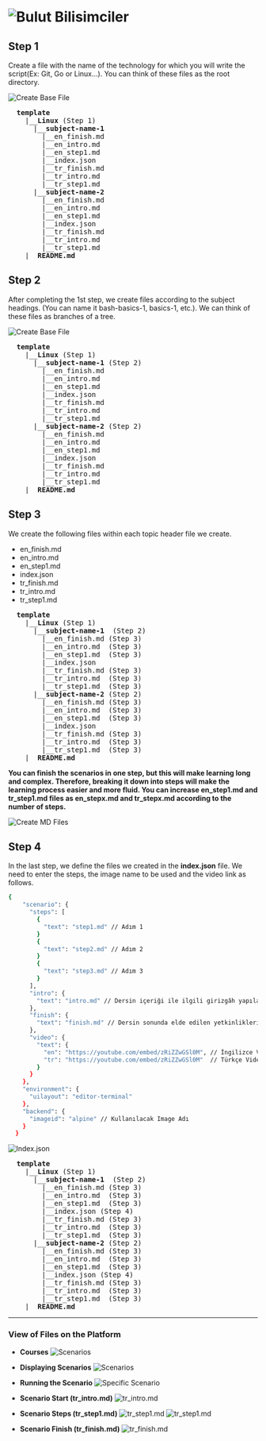 # ![Bulut Bilisimciler](https://github.com/Bulut-Bilisimciler/template/blob/master/assets/EN2-center.png?raw=true)


## Step 1

Create a file with the name of the technology for which you will write the script(Ex: Git, Go or Linux...). You can think of these files as the root directory.

![Create Base File](https://github.com/YunusEmreAlps/bb-scenario-template/blob/master/md_images/create_base_file.png?raw=true)

<pre>
  <b>template</b>
    |__<b>Linux</b> (Step 1)
      |__<b>subject-name-1</b>
        |__en_finish.md
        |__en_intro.md
        |__en_step1.md
        |__index.json
        |__tr_finish.md
        |__tr_intro.md
        |__tr_step1.md
      |__<b>subject-name-2</b>
        |__en_finish.md
        |__en_intro.md
        |__en_step1.md
        |__index.json
        |__tr_finish.md
        |__tr_intro.md
        |__tr_step1.md
    |__<b>README.md</b>
</pre>

## Step 2

After completing the 1st step, we create files according to the subject headings. (You can name it bash-basics-1, basics-1, etc.). We can think of these files as branches of a tree.

![Create Base File](https://github.com/YunusEmreAlps/bb-scenario-template/blob/master/md_images/create_scenario_file.png?raw=true)

<pre>
  <b>template</b>
    |__<b>Linux</b> (Step 1)
      |__<b>subject-name-1</b> (Step 2)
        |__en_finish.md
        |__en_intro.md
        |__en_step1.md
        |__index.json
        |__tr_finish.md
        |__tr_intro.md
        |__tr_step1.md
      |__<b>subject-name-2</b> (Step 2)
        |__en_finish.md
        |__en_intro.md
        |__en_step1.md
        |__index.json
        |__tr_finish.md
        |__tr_intro.md
        |__tr_step1.md
    |__<b>README.md</b>
</pre>

## Step 3

We create the following files within each topic header file we create.

- en_finish.md
- en_intro.md
- en_step1.md
- index.json
- tr_finish.md
- tr_intro.md
- tr_step1.md

<pre>
  <b>template</b>
    |__<b>Linux</b> (Step 1)
      |__<b>subject-name-1</b>  (Step 2)
        |__en_finish.md (Step 3)
        |__en_intro.md  (Step 3)
        |__en_step1.md  (Step 3)
        |__index.json
        |__tr_finish.md (Step 3)
        |__tr_intro.md  (Step 3)
        |__tr_step1.md  (Step 3)
      |__<b>subject-name-2</b> (Step 2)
        |__en_finish.md (Step 3)
        |__en_intro.md  (Step 3)
        |__en_step1.md  (Step 3)
        |__index.json
        |__tr_finish.md (Step 3)
        |__tr_intro.md  (Step 3)
        |__tr_step1.md  (Step 3)
    |__<b>README.md</b>
</pre>

**You can finish the scenarios in one step, but this will make learning long and complex. Therefore, breaking it down into steps will make the learning process easier and more fluid. You can increase en_step1.md and tr_step1.md files as en_stepx.md and tr_stepx.md according to the number of steps.**

![Create MD Files](https://github.com/YunusEmreAlps/bb-scenario-template/blob/master/md_images/md_files.png?raw=true)

## Step 4

In the last step, we define the files we created in the **index.json** file. We need to enter the steps, the image name to be used and the video link as follows.

```sh
{
    "scenario": {
      "steps": [
        {
          "text": "step1.md" // Adım 1
        }
        {
          "text": "step2.md" // Adım 2
        }
        {
          "text": "step3.md" // Adım 3
        }
      ],
      "intro": {
        "text": "intro.md" // Dersin içeriği ile ilgili girizgâh yapılan dosya
      },
      "finish": {
        "text": "finish.md" // Dersin sonunda elde edilen yetkinliklerin anlatıldığı dosya
      },
      "video": {
        "text": {
          "en": "https://youtube.com/embed/zRiZZwGSl0M", // İngilizce Video
          "tr": "https://youtube.com/embed/zRiZZwGSl0M"  // Türkçe Video
        }
      }
    },
    "environment": {
      "uilayout": "editor-terminal"
    },
    "backend": {
      "imageid": "alpine" // Kullanılacak Image Adı
    }
  }
```

![Index.json](https://github.com/YunusEmreAlps/bb-scenario-template/blob/master/md_images/index.json.png?raw=true)


<pre>
  <b>template</b>
    |__<b>Linux</b> (Step 1)
      |__<b>subject-name-1</b>  (Step 2)
        |__en_finish.md (Step 3)
        |__en_intro.md  (Step 3)
        |__en_step1.md  (Step 3)
        |__index.json (Step 4)
        |__tr_finish.md (Step 3)
        |__tr_intro.md  (Step 3)
        |__tr_step1.md  (Step 3)
      |__<b>subject-name-2</b> (Step 2)
        |__en_finish.md (Step 3)
        |__en_intro.md  (Step 3)
        |__en_step1.md  (Step 3)
        |__index.json (Step 4)
        |__tr_finish.md (Step 3)
        |__tr_intro.md  (Step 3)
        |__tr_step1.md  (Step 3)
    |__<b>README.md</b>
</pre>

---

### View of Files on the Platform

- **Courses**
![Scenarios](https://github.com/YunusEmreAlps/bb-scenario-template/blob/master/md_images/lesson.png?raw=true)
- **Displaying Scenarios**
![Scenarios](https://github.com/YunusEmreAlps/bb-scenario-template/blob/master/md_images/scenario_list.png?raw=true)
- **Running the Scenario**
![Specific Scenario](https://github.com/YunusEmreAlps/bb-scenario-template/blob/master/md_images/scenario_tab.png?raw=true)
- **Scenario Start  (tr_intro.md)**
![tr_intro.md](https://github.com/YunusEmreAlps/bb-scenario-template/blob/master/md_images/tr_intro.md.png?raw=true)
- **Scenario Steps (tr_step1.md)**
![tr_step1.md](https://github.com/YunusEmreAlps/bb-scenario-template/blob/master/md_images/tr_step1_top.png?raw=true)
![tr_step1.md](https://github.com/YunusEmreAlps/bb-scenario-template/blob/master/md_images/tr_step1_bottom.png?raw=true)

- **Scenario Finish (tr_finish.md)**
![tr_finish.md](https://github.com/YunusEmreAlps/bb-scenario-template/blob/master/md_images/tr_finish.md.png?raw=true)
